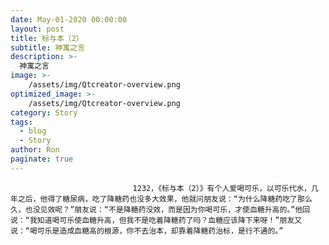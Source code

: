 ```yaml
---
date: May-01-2020 00:00:00
layout: post
title: 标与本（2）
subtitle: 神寓之言
description: >-
  神寓之言
image: >-
    /assets/img/Qtcreator-overview.png
optimized_image: >-
    /assets/img/Qtcreator-overview.png
category: Story
tags:
  - blog
  - Story
author: Ron
paginate: true
---
```


							　　1232，《标与本（2）》有个人爱喝可乐，以可乐代水，几年之后，他得了糖尿病，吃了降糖药也没多大效果，他就问朋友说：“为什么降糖药吃了那么久，也没见效呢？”朋友说：“不是降糖药没效，而是因为你喝可乐，才使血糖升高的。”他回说：“我知道喝可乐使血糖升高，但我不是吃着降糖药了吗？血糖应该降下来呀！”朋友又说：“喝可乐是造成血糖高的根源，你不去治本，却靠着降糖药治标，是行不通的。”
							
							
						